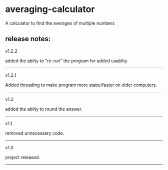 # averaging-calculator
A calculator to find the averages of multiple numbers


release notes:
-----------------------------------
v1.2.2

added the abilty to "re-run" the
program for added usablity

-----------------------------------
v1.2.1

Added threading to make program
more stabe/faster on older
computers.

-----------------------------------
v1.2

added the abilty to round the answer.

-----------------------------------
v1.1

removed unnecessary code.

-----------------------------------
v1.0

project released.

-----------------------------------
